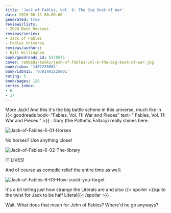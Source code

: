 ```yaml
---
title: 'Jack of Fables, Vol. 6: The Big Book of War'
date: 2020-08-11 00:00:00
generated: true
reviews/lists:
- 2020 Book Reviews
reviews/series:
- Jack of Fables
- Fables Universe
reviews/authors:
- Bill Willingham
book/goodreads_id: 6378575
cover: /embeds/books/jack-of-fables-vol-6-the-big-book-of-war.jpg
book/isbn: '1401225004'
book/isbn13: '9781401225001'
rating: 5
book/pages: 128
series_index:
- 6
- 17
---
```

More Jack! And this it's the big battle schene in this universe, much like in {{< goodreads book="Fables, Vol. 11: War and Pieces" text=" Fables, Vol. 11: War and Pieces " >}} . Gary (the Pathetic Fallacy) really shines here:  

![Jack-of-Fables-6-01-Horses](/embeds/books/attachments/jack-of-fables-6-01-horses.jpg)  

<!--more-->

No horses? Use anything close!  

![Jack-of-Fables-6-02-The-library](/embeds/books/attachments/jack-of-fables-6-02-the-library.jpg)  

IT LIVES!  

And of course as comedic relief the entire time as well:  

![Jack-of-Fables-6-03-How-could-you-forget](/embeds/books/attachments/jack-of-fables-6-03-how-could-you-forget.jpg)  

It's a bit telling just how strange the Literals are and also  {{< spoiler >}}quite the twist for Jack to be half Literal{{< /spoiler >}}  .  

Wait. What does that mean for John of Fables? Where'd he go anyways?